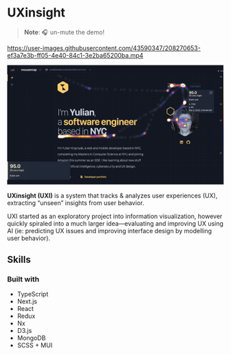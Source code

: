 # UXinsight

> **Note**: 🎧 un-mute the demo!

https://user-images.githubusercontent.com/43590347/208270653-ef3a7e3b-ff05-4e40-84c1-3e2ba65200ba.mp4

![uxi-screenshot](/assets/uxi-ss.png)

**UXinsight (UXI)** is a system that tracks & analyzes user experiences (UX), extracting “unseen” insights from user behavior.

UXI started as an exploratory project into information visualization, however quickly spiraled into a much larger idea—evaluating and improving UX using AI (ie: predicting UX issues and improving interface design by modelling user behavior). 
## Skills

### Built with
- TypeScript
- Next.js
- React
- Redux
- Nx
- D3.js
- MongoDB
- SCSS + MUI
